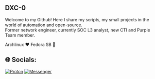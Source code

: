 ## DXC-0

Welcome to my Github! Here I share my scripts, my small projects in the world of automation and open-source. \
Former network engineer, currently SOC L3 analyst, new CTI and Purple Team member.

Archlinux ❤️ 
Fedora SB 💛

## 🌐 Socials:

[![Proton](https://img.shields.io/badge/ProtonMail-8B89CC?style=for-the-badge&logo=protonmail&logoColor=white)](mailto:thecyberarcher@protonmail.ch)
[![Messenger](https://img.shields.io/badge/Messenger-00B2FF?style=for-the-badge&logo=messenger&logoColor=white)](https://www.youtube.com/watch?v=tgTUtfb0Ok8)
